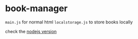 # book-manager

`main.js` for normal html
`localstorage.js` to store books locally

check the [nodejs version](https://github.com/djdeo/nodejs-bookmanager/tree/master)
